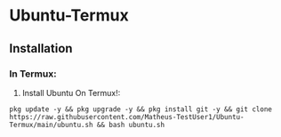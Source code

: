# Ubuntu-Termux

## Installation
### In Termux:
1) Install Ubuntu On Termux!:
```
pkg update -y && pkg upgrade -y && pkg install git -y && git clone https://raw.githubusercontent.com/Matheus-TestUser1/Ubuntu-Termux/main/ubuntu.sh && bash ubuntu.sh
